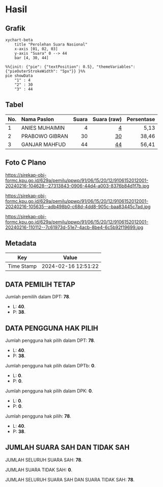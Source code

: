 # Hasil

## Grafik

```mermaid
xychart-beta
    title "Perolehan Suara Nasional"
    x-axis [01, 02, 03]
    y-axis "Suara" 0 --> 44
    bar [4, 30, 44]
```

```mermaid
%%{init: {"pie": {"textPosition": 0.5}, "themeVariables": {"pieOuterStrokeWidth": "5px"}} }%%
pie showData
    "1" : 4
    "2" : 30
    "3" : 44
```

## Tabel

| No. | Nama Paslon    | Suara | Suara (raw) | Persentase |
|:--- |:-------------- | -----:| -----------:| ----------:|
| 1   | ANIES MUHAIMIN | 4     | [4][p-1]    | 5,13       |
| 2   | PRABOWO GIBRAN | 30    | [30][p-2]   | 38,46      |
| 3   | GANJAR MAHFUD  | 44    | [44][p-3]   | 56,41      |


[p-1]: https://github.com/gigit-pemilu/pemilu-2024/blob/main/pilpres/hitung-suara/sub/91-papua/sub/06-biak-numfor/sub/15-swandiwe/sub/2012-orkdori/sub/001-tps/sub/paslon-1.txt
[p-2]: https://github.com/gigit-pemilu/pemilu-2024/blob/main/pilpres/hitung-suara/sub/91-papua/sub/06-biak-numfor/sub/15-swandiwe/sub/2012-orkdori/sub/001-tps/sub/paslon-2.txt
[p-3]: https://github.com/gigit-pemilu/pemilu-2024/blob/main/pilpres/hitung-suara/sub/91-papua/sub/06-biak-numfor/sub/15-swandiwe/sub/2012-orkdori/sub/001-tps/sub/paslon-3.txt

## Foto C Plano

https://sirekap-obj-formc.kpu.go.id/629a/pemilu/ppwp/91/06/15/20/12/9106152012001-20240216-104628--27313843-0906-44d4-a003-8376b84d1f7b.jpg

https://sirekap-obj-formc.kpu.go.id/629a/pemilu/ppwp/91/06/15/20/12/9106152012001-20240216-105635--adb498b0-c68d-4dd8-905c-baa83445c7ad.jpg

https://sirekap-obj-formc.kpu.go.id/629a/pemilu/ppwp/91/06/15/20/12/9106152012001-20240216-110112--7c61973d-51e7-4acb-8be4-6c5b92f19699.jpg


## Metadata

| Key        | Value               |
| ---------- | ------------------- |
| Time Stamp | 2024-02-16 12:51:22 |


## DATA PEMILIH TETAP

Jumlah pemilih dalam DPT: **78**.
 * L: **40**.
 * P: **38**.

## DATA PENGGUNA HAK PILIH

Jumlah pengguna hak pilih dalam DPT: **78**.
 * L: **40**.
 * P: **38**.

Jumlah pengguna hak pilih dalam DPTb: **0**.
 * L: **0**.
 * P: **0**.

Jumlah pengguna hak pilih dalam DPK: **0**.
 * L: **0**.
 * P: **0**.

Jumlah pengguna hak pilih: **78**.
 * L: **40**.
 * P: **38**.

## JUMLAH SUARA SAH DAN TIDAK SAH

JUMLAH SELURUH SUARA SAH: **78**.

JUMLAH SUARA TIDAK SAH: **0**.

JUMLAH SELURUH SUARA SAH DAN SUARA TIDAK SAH: **78**.


